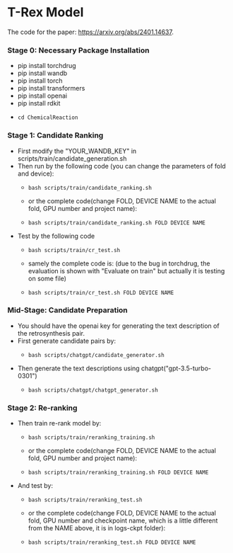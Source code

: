 # T-Rex Model

The code for the paper: https://arxiv.org/abs/2401.14637.

### Stage 0: Necessary Package Installation

+ pip install torchdrug
+ pip install wandb
+ pip install torch
+ pip install transformers
+ pip install openai
+ pip install rdkit
+ ```
  cd ChemicalReaction
  ```

### Stage 1: Candidate Ranking

+ First modify the "YOUR_WANDB_KEY" in scripts/train/candidate_generation.sh
+ Then run by the following code (you can change the parameters of fold and device):
  + ```
    bash scripts/train/candidate_ranking.sh
    ```
  + or the complete code(change FOLD, DEVICE NAME to the actual fold, GPU number and project name):
  + ```
    bash scripts/train/candidate_ranking.sh FOLD DEVICE NAME
    ```
+ Test by the following code
  + ```
    bash scripts/train/cr_test.sh
    ```
  + samely the complete code is: (due to the bug in torchdrug, the evaluation is shown with "Evaluate on train" but actually it is testing on some file)
  + ```
    bash scripts/train/cr_test.sh FOLD DEVICE NAME
    ```

### Mid-Stage: Candidate Preparation

+ You should have the openai key for generating the text description of the retrosynthesis pair.
+ First generate candidate pairs by:
  + ```
    bash scripts/chatgpt/candidate_generator.sh
    ```
+ Then generate the text descriptions using chatgpt("gpt-3.5-turbo-0301")
  + ```
    bash scripts/chatgpt/chatgpt_generator.sh
    ```

### Stage 2: Re-ranking

+ Then train re-rank model by:
  + ```
    bash scripts/train/reranking_training.sh
    ```
  + or the complete code(change FOLD, DEVICE NAME to the actual fold, GPU number and project name):
  + ```
    bash scripts/train/reranking_training.sh FOLD DEVICE NAME
    ```
+ And test by:
  + ```
    bash scripts/train/reranking_test.sh
    ```
  + or the complete code(change FOLD, DEVICE NAME to the actual fold, GPU number and checkpoint name, which is a little different from the NAME above, it is in logs-ckpt folder):
  + ```
    bash scripts/train/reranking_test.sh FOLD DEVICE NAME
    ```

